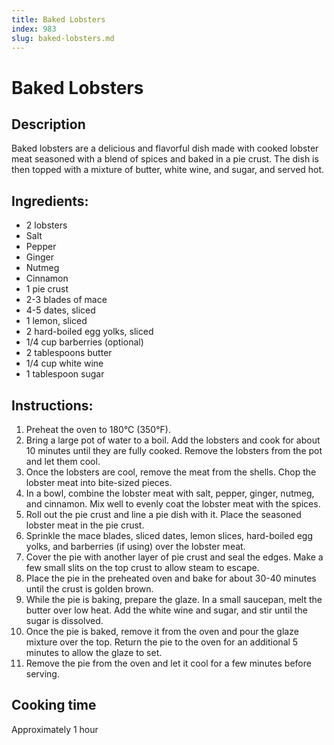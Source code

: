 ```yaml
---
title: Baked Lobsters
index: 983
slug: baked-lobsters.md
---
```


# Baked Lobsters

## Description
Baked lobsters are a delicious and flavorful dish made with cooked lobster meat seasoned with a blend of spices and baked in a pie crust. The dish is then topped with a mixture of butter, white wine, and sugar, and served hot.

## Ingredients:
- 2 lobsters
- Salt
- Pepper
- Ginger
- Nutmeg
- Cinnamon
- 1 pie crust
- 2-3 blades of mace
- 4-5 dates, sliced
- 1 lemon, sliced
- 2 hard-boiled egg yolks, sliced
- 1/4 cup barberries (optional)
- 2 tablespoons butter
- 1/4 cup white wine
- 1 tablespoon sugar

## Instructions:
1. Preheat the oven to 180°C (350°F).
2. Bring a large pot of water to a boil. Add the lobsters and cook for about 10 minutes until they are fully cooked. Remove the lobsters from the pot and let them cool.
3. Once the lobsters are cool, remove the meat from the shells. Chop the lobster meat into bite-sized pieces.
4. In a bowl, combine the lobster meat with salt, pepper, ginger, nutmeg, and cinnamon. Mix well to evenly coat the lobster meat with the spices.
5. Roll out the pie crust and line a pie dish with it. Place the seasoned lobster meat in the pie crust.
6. Sprinkle the mace blades, sliced dates, lemon slices, hard-boiled egg yolks, and barberries (if using) over the lobster meat.
7. Cover the pie with another layer of pie crust and seal the edges. Make a few small slits on the top crust to allow steam to escape.
8. Place the pie in the preheated oven and bake for about 30-40 minutes until the crust is golden brown.
9. While the pie is baking, prepare the glaze. In a small saucepan, melt the butter over low heat. Add the white wine and sugar, and stir until the sugar is dissolved.
10. Once the pie is baked, remove it from the oven and pour the glaze mixture over the top. Return the pie to the oven for an additional 5 minutes to allow the glaze to set.
11. Remove the pie from the oven and let it cool for a few minutes before serving.

## Cooking time
Approximately 1 hour